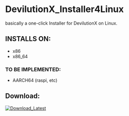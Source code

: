# DevilutionX_Installer4Linux
basically a one-click Installer for DevilutionX on Linux.


## INSTALLS ON:
- x86
- x86_64

### TO BE IMPLEMENTED:
- AARCH64 (raspi, etc)

## Download:

<p> 
  <a href="https://github.com/ConzZah/DevilutionX_Installer4Linux/archive/refs/heads/main.zip">
    <img alt="Download_Latest" src="https://img.shields.io/badge/download-latest-0688CB.svg">
  </a>
</p>
